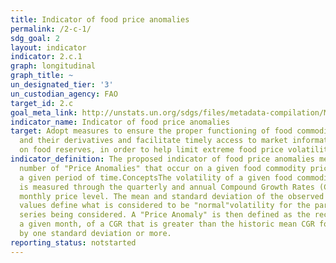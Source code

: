 ```yaml
---
title: Indicator of food price anomalies
permalink: /2-c-1/
sdg_goal: 2
layout: indicator
indicator: 2.c.1
graph: longitudinal
graph_title: ~
un_designated_tier: '3'
un_custodian_agency: FAO
target_id: 2.c
goal_meta_link: http://unstats.un.org/sdgs/files/metadata-compilation/Metadata-Goal-2.pdf
indicator_name: Indicator of food price anomalies
target: Adopt measures to ensure the proper functioning of food commodity markets
  and their derivatives and facilitate timely access to market information, including
  on food reserves, in order to help limit extreme food price volatility.
indicator_definition: The proposed indicator of food price anomalies measures the
  number of "Price Anomalies" that occur on a given food commodity price series over
  a given period of time.ConceptsThe volatility of a given food commodity price series
  is measured through the quarterly and annual Compound Growth Rates (CGR), of the
  monthly price level. The mean and standard deviation of the observed historic CGR
  values define what is considered to be "normal"volatility for the particular price
  series being considered. A "Price Anomaly" is then defined as the recording, in
  a given month, of a CGR that is greater than the historic mean CGR for that month
  by one standard deviation or more.
reporting_status: notstarted
---
```

